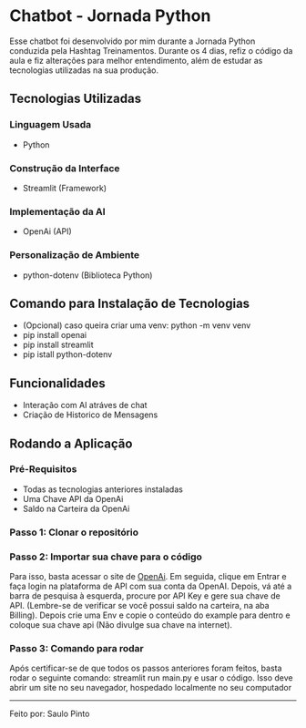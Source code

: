 # Chatbot - Jornada Python
Esse chatbot foi desenvolvido por mim durante a Jornada Python conduzida pela Hashtag Treinamentos. Durante os 4 dias, refiz o código da aula e fiz alterações para melhor entendimento, além de estudar as tecnologias utilizadas na sua produção.

## Tecnologias Utilizadas

### Linguagem Usada
- Python
### Construção da Interface
- Streamlit (Framework)
### Implementação da AI
- OpenAi (API)
### Personalização de Ambiente
- python-dotenv (Biblioteca Python)

## Comando para Instalação de Tecnologias 
- (Opcional) caso queira criar uma venv: python -m venv venv
- pip install openai
- pip install streamlit
- pip istall python-dotenv

## Funcionalidades

- Interação com AI atráves de chat
- Criação de Historico de Mensagens

## Rodando a Aplicação

### Pré-Requisitos
- Todas as tecnologias anteriores instaladas
- Uma Chave API da OpenAi
- Saldo na Carteira da OpenAi

### Passo 1: Clonar o repositório

### Passo 2: Importar sua chave para o código
Para isso, basta acessar o site de [OpenAi](https://openai.com/pt-BR/api).
Em seguida, clique em Entrar e faça login na plataforma de API com sua conta da OpenAI.
Depois, vá até a barra de pesquisa à esquerda, procure por API Key e gere sua chave de API.
(Lembre-se de verificar se você possui saldo na carteira, na aba Billing).
Depois crie uma Env e copie o conteúdo do example para dentro e coloque sua chave api (Não divulge sua chave na internet).

### Passo 3: Comando para rodar 

Após certificar-se de que todos os passos anteriores foram feitos, basta rodar o seguinte comando: streamlit run main.py e usar o código. 
Isso deve abrir um site no seu navegador, hospedado localmente no seu computador

---
Feito por: Saulo Pinto
